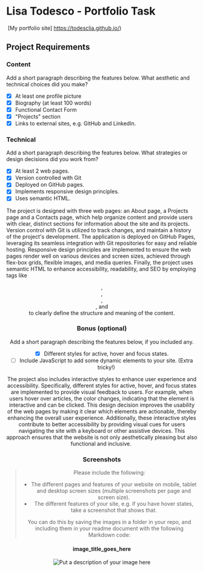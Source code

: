 #  Lisa Todesco - Portfolio Task
​
[My portfolio site] https://todesclia.github.io/)
## Project Requirements

### Content
 Add a short paragraph describing the features below. What aesthetic and technical choices did you make? 
- [X] At least one profile picture
- [X] Biography (at least 100 words)
- [X] Functional Contact Form
- [X] "Projects" section
- [X] Links to external sites, e.g. GitHub and LinkedIn.
​
### Technical
 Add a short paragraph describing the features below. What strategies or design decisions did you work from? 
- [X] At least 2 web pages.
- [X] Version controlled with Git
- [X] Deployed on GitHub pages.
- [X] Implements responsive design principles.
- [X] Uses semantic HTML.
      
The project is designed with three web pages: an About page, a Projects page and a Contacts page, which help organize content and provide users with clear, distinct sections for information about the site and its projects. Version control with Git is utilized to track changes, and maintain a history of the project's development. The application is deployed on GitHub Pages, leveraging its seamless integration with Git repositories for easy and reliable hosting. Responsive design principles are implemented to ensure the web pages render well on various devices and screen sizes, achieved through flex-box grids, flexible images, and media queries. Finally, the project uses semantic HTML to enhance accessibility, readability, and SEO by employing tags like <header>, <nav>, <section>, <article>, and <footer> to clearly define the structure and meaning of the content.

### Bonus (optional)
 Add a short paragraph describing the features below, if you included any. 
- [X] Different styles for active, hover and focus states.
- [ ] Include JavaScript to add some dynamic elements to your site. (Extra tricky!)
      
The project also includes interactive styles to enhance user experience and accessibility. Specifically, different styles for active, hover, and focus states are implemented to provide visual feedback to users. For example, when users hover over articles, the color changes, indicating that the element is interactive and can be clicked. This design decision improves the usability of the web pages by making it clear which elements are actionable, thereby enhancing the overall user experience. Additionally, these interactive styles contribute to better accessibility by providing visual cues for users navigating the site with a keyboard or other assistive devices. This approach ensures that the website is not only aesthetically pleasing but also functional and inclusive.
​
### Screenshots
> Please include the following:
> - The different pages and features of your website on mobile, tablet and desktop screen sizes (multiple screenshots per page and screen size).
> - The different features of your site, e.g. if you have hover states, take a screenshot that shows that.  
> 
> You can do this by saving the images in a folder in your repo, and including them in your readme document with the following Markdown code: 

####  image_title_goes_here 
![Put a description of your image here](./relative_path_to_file)
